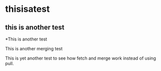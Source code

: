 thisisatest
===========

this is another test
--------------------

*This is another test


This is another merging test

This is yet another test to see how fetch and merge work 
instead of using pull.
